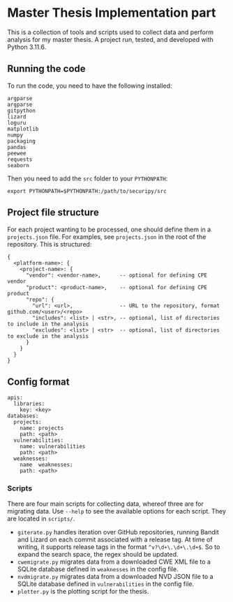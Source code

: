 # Master Thesis Implementation part

This is a collection of tools and scripts used to collect data and perform analysis for my master thesis.
A project run, tested, and developed with Python 3.11.6.

## Running the code

To run the code, you need to have the following installed:
```
argparse
argparse
gitpython
lizard
loguru
matplotlib
numpy
packaging
pandas
peewee
requests
seaborn
```

Then you need to add the `src` folder to your `PYTHONPATH`:
```
export PYTHONPATH=$PYTHONPATH:/path/to/securipy/src
```

## Project file structure

For each project wanting to be processed, one should define them in a `projects.json` file.
For examples, see `projects.json` in the root of the repository.
This is structured:

```
{
  <platform-name>: {
    <project-name>: {
      "vendor": <vendor-name>,      -- optional for defining CPE vendor
      "product": <product-name>,    -- optional for defining CPE product
      "repo": {
        "url": <url>,               -- URL to the repository, format github.com/<user>/<repo>
        "includes": <list> | <str>, -- optional, list of directories to include in the analysis
        "excludes": <list> | <str>  -- optional, list of directories to exclude in the analysis
      }
    }
  }
}

```

## Config format

```
apis:
  libraries:
    key: <key>
databases:
  projects:
    name: projects
    path: <path>
  vulnerabilities:
    name: vulnerabilities
    path: <path>
  weaknesses:
    name  weaknesses:
    path: <path>
```

### Scripts

There are four main scripts for collecting data, whereof three are for migrating data.
Use `--help` to see the available options for each script.
They are located in `scripts/`.

- `giterate.py` handles iteration over GitHub repositories, running Bandit and Lizard on each commit associated with a release tag.
  At time of writing, it supports release tags in the format `^v?\d+\.\d+\.\d+$`. So to expand the search space, the regex should be updated.
- `cwemigrate.py` migrates data from a downloaded CWE XML file to a SQLite database defined in `weaknesses` in the config file.
- `nvdmigrate.py` migrates data from a downloaded NVD JSON file to a SQLite database defined in `vulnerabilities` in the config file.
- `plotter.py` is the plotting script for the thesis.
